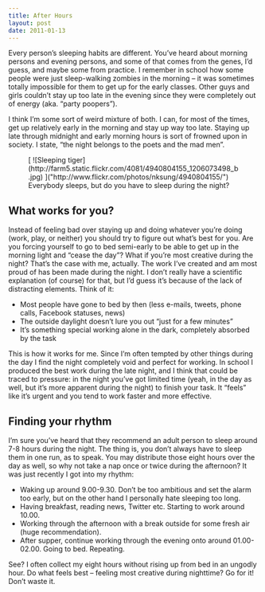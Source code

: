 ```yaml
---
title: After Hours
layout: post
date: 2011-01-13
---
```


Every person’s sleeping habits are different. You’ve heard about morning persons and evening persons, and some of that comes from the genes, I’d guess, and maybe some from practice. I remember in school how some people were just sleep-walking zombies in the morning – it was sometimes totally impossible for them to get up for the early classes. Other guys and girls couldn’t stay up too late in the evening since they were completely out of energy (aka. “party poopers”).

I think I’m some sort of weird mixture of both. I can, for most of the times, get up relatively early in the morning and stay up way too late. Staying up late through midnight and early morning hours is sort of frowned upon in society. I state, “the night belongs to the poets and the mad men”.

<figure>
[ ![Sleeping tiger](http://farm5.static.flickr.com/4081/4940804155_1206073498_b.jpg) ]("http://www.flickr.com/photos/nksung/4940804155/")
<figcaption>Everybody sleeps, but do you have to sleep during the night?</figcaption>
</figure>

## What works for you?
Instead of feeling bad over staying up and doing whatever you’re doing (work, play, or neither) you should try to figure out what’s best for you. Are you forcing yourself to go to bed semi-early to be able to get up in the morning light and “cease the day”? What if you’re most creative during the night? That’s the case with me, actually. The work I’ve created and am most proud of has been made during the night. I don’t really have a scientific explanation (of course) for that, but I’d guess it’s because of the lack of distracting elements. Think of it:</p> 

- Most people have gone to bed by then (less e-mails, tweets, phone calls, Facebook statuses, news)
- The outside daylight doesn’t lure you out “just for a few minutes”
- It’s something special working alone in the dark, completely absorbed by the task

This is how it works for me. Since I’m often tempted by other things during the day I find the night completely void and perfect for working. In school I produced the best work during the late night, and I think that could be traced to pressure: in the night you’ve got limited time (yeah, in the day as well, but it’s more apparent during the night) to finish your task. It “feels” like it’s urgent and you tend to work faster and more effective.

## Finding your rhythm
I&#8217;m sure you&#8217;ve heard that they recommend an adult person to sleep around 7-8 hours during the night. The thing is, you don&#8217;t always have to sleep them in one run, as to speak. You may distribute those eight hours over the day as well, so why not take a nap once or twice during the afternoon? It was just recently I got into my rhythm:
 
- Waking up around 9.00-9.30. Don&#8217;t be too ambitious and set the alarm too early, but on the other hand I personally hate sleeping too long.
- Having breakfast, reading news, Twitter etc. Starting to work around 10.00.
- Working through the afternoon with a break outside for some fresh air (huge recommendation).
- After supper, continue working through the evening onto around 01.00-02.00. Going to bed. Repeating.

See? I often collect my eight hours without rising up from bed in an ungodly hour. Do what feels best – feeling most creative during nighttime? Go for it! Don&#8217;t waste it.